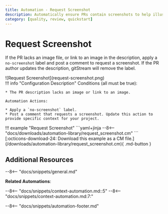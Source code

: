 ```yaml
---
title: Automation - Request Screenshot
description: Automatically ensure PRs contain screenshots to help illustrate the changes.
category: [quality, review, quickstart]
---
```

# Request Screenshot
If the PR lacks an image file, or link to an image in the description, apply a `no-screenshot` label and post a comment to request a screenshot. If the PR author updates the description, gitStream will remove the label.

<div class="automationImage" style="align:right" markdown="1">
![Request Screenshot](request-screenshot.png)
</div>
<div class="automationDescription" markdown="1">
!!! info "Configuration Description"
    Conditions (all must be true):

    * The PR description lacks an image or link to an image.

    Automation Actions:

    * Apply a `no-screenshot` label.
    * Post a comment that requests a screenshot. Update this action to provide specific context for your project.
</div>
<div class="automationExample" markdown="1">
!!! example "Request Screenshot"
    ```yaml+jinja
    --8<-- "docs/downloads/automation-library/request_screenshot.cm"
    ```
    <div class="result" markdown>
      <span>
      [:octicons-download-24: Download this example as a CM file.](/downloads/automation-library/request_screenshot.cm){ .md-button }
      </span>
    </div>
</div>

## Additional Resources

--8<-- "docs/snippets/general.md"

**Related Automations**:

--8<-- "docs/snippets/context-automation.md::5"
--8<-- "docs/snippets/context-automation.md:7:"

--8<-- "docs/snippets/automation-footer.md"
